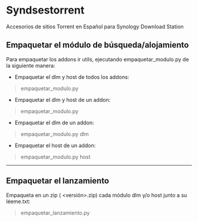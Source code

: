 # Syndsestorrent
Accesorios de sitios Torrent en Español para Synology Download Station

## Empaquetar el módulo de búsqueda/alojamiento

Para empaquetar los addons ir utils, ejecutando empaquetar_modulo.py de la siguiente manera:

* Empaquetar el dlm y host de todos los addons:
> empaquetar_modulo.py

* Empaquetar el dlm y host de un addon:
> empaquetar_modulo.py <addon>

* Empaquetar el dlm de un addon:
> empaquetar_modulo.py <addon> dlm

* Empaquetar el host de un addon:
> empaquetar_modulo.py <addon> host

----
## Empaquetar el lanzamiento

Empaqueta en un zip (<nombre> <versión>.zip) cada módulo dlm y/o host junto a su léeme.txt:
> empaquetar_lanzamiento.py